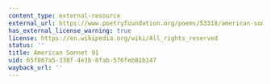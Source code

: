 ```yaml
---
content_type: external-resource
external_url: https://www.poetryfoundation.org/poems/53318/american-sonnets-91
has_external_license_warning: true
license: https://en.wikipedia.org/wiki/All_rights_reserved
status: ''
title: American Sonnet 91
uid: 65f867a5-338f-4e3b-8fab-576feb81b147
wayback_url: ''
---
```

